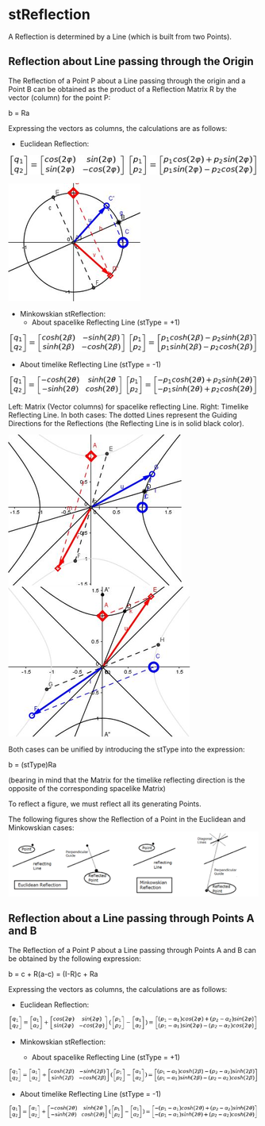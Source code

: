 # stReflection

A Reflection is determined by a Line (which is built from two Points).

## Reflection about Line passing through the Origin

The Reflection of a Point P about a Line passing through the origin and a Point B can be obtained as the product of a Reflection Matrix R by the vector (column) for the point P:

b = Ra

Expressing the vectors as columns, the calculations are as follows:

* Euclidean Reflection:

![Euclidean Reflection about Origin](https://github.com/probaxeoxebra/probaMinkoski/blob/master/Explicacions/Formulas/EuclidReflect_Origin.jpg "q is the vector column for the reflection of point P about a Line passing through the origin")


![EuclideanReflection_Matrix](https://github.com/probaxeoxebra/probaMinkoski/blob/master/Explicacions/Images/EuclReflect_Matrix.JPG "Matrix elements(columns): Blue Vector(1), Red Vector(2)")

* Minkowskian stReflection:
  * About spacelike Reflecting Line (stType = +1)

![Minkowskian stReflection about Origin_s](https://github.com/probaxeoxebra/probaMinkoski/blob/master/Explicacions/Formulas/MinkReflect_Origin_s.jpg "q is the vector column for the stReflection of point P about a spacelike Line passing through the origin")

  * About timelike Reflecting Line (stType = -1)
  
![Minkowskian stReflection about Origin_t](https://github.com/probaxeoxebra/probaMinkoski/blob/master/Explicacions/Formulas/MinkReflect_Origin_t.jpg "q is the vector column for the stReflection of point P about a timelike Line passing through the origin")

Left: Matrix (Vector columns) for spacelike reflecting Line. Right: Timelike Reflecting Line.
In both cases: The dotted Lines represent the Guiding Directions for the Reflections (the Reflecting Line is in solid black color).

![MimkowskianReflection_SpacelikeMatrix](https://github.com/probaxeoxebra/probaMinkoski/blob/master/Explicacions/Images/MinkReflect_sMatrix.JPG "Matrix elements(columns): Blue Vector(1), Red Vector(2)")
![MimkowskianReflection_TimelikeMatrix](https://github.com/probaxeoxebra/probaMinkoski/blob/master/Explicacions/Images/MinkReflect_tMatrix.JPG "Matrix elements(columns): Blue Vector(1), Red Vector(2)")

Both cases can be unified by introducing the stType into the expression:

b = (stType)Ra

(bearing in mind that the Matrix for the timelike reflecting direction is the opposite of the corresponding spacelike Matrix)

To reflect a figure, we must reflect all its generating Points.

The following figures show the Reflection of a Point in the Euclidean and Minkowskian cases:
![stReflection](https://github.com/probaxeoxebra/probaMinkoski/blob/master/Explicacions/Images/Reflection_EuclMink.png)

## Reflection about a Line passing through Points A and B

The Reflection of a Point P about a Line passing through Points A and B can be obtained by the following expression:

b = c + R(a-c) = (I-R)c + Ra

Expressing the vectors as columns, the calculations are as follows:

* Euclidean Reflection:

![Euclidean Reflection about center C](https://github.com/probaxeoxebra/probaMinkoski/blob/master/Explicacions/Formulas/EuclidReflect_PointA.jpg "q is the vector column for the reflection of point P about a Line passing through Points A and B")

* Minkowskian stReflection:

  * About spacelike Reflecting Line (stType = +1)
  
![Minkowskian stReflection about PointA_s](https://github.com/probaxeoxebra/probaMinkoski/blob/master/Explicacions/Formulas/MinkReflect_PointA_s.jpg "q is the vector column for the stReflection of point P about a spacelike Line passing through Points A and B")

  * About timelike Reflecting Line (stType = -1)
  
![Minkowskian stReflection about PointA_t](https://github.com/probaxeoxebra/probaMinkoski/blob/master/Explicacions/Formulas/MinkReflect_PointA_t.jpg "q is the vector column for the stReflection of point P about a timelike Line passing through Points A and B")

